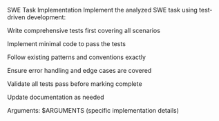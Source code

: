 SWE Task Implementation
Implement the analyzed SWE task using test-driven development:

Write comprehensive tests first covering all scenarios

Implement minimal code to pass the tests

Follow existing patterns and conventions exactly

Ensure error handling and edge cases are covered

Validate all tests pass before marking complete

Update documentation as needed

Arguments: $ARGUMENTS (specific implementation details)